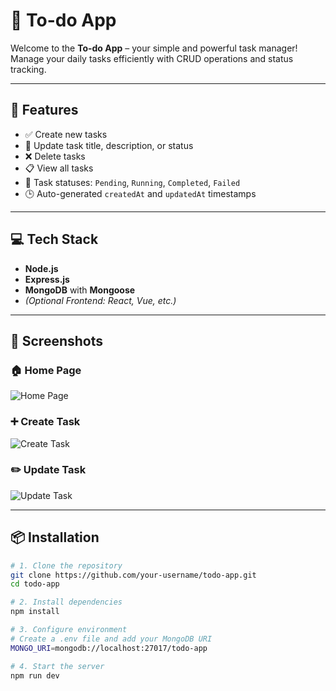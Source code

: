 # 📝 To-do App

Welcome to the **To-do App** – your simple and powerful task manager!  
Manage your daily tasks efficiently with CRUD operations and status tracking.

---

## 🚀 Features

- ✅ Create new tasks
- 📝 Update task title, description, or status
- ❌ Delete tasks
- 📋 View all tasks
- 🔁 Task statuses: `Pending`, `Running`, `Completed`, `Failed`
- 🕒 Auto-generated `createdAt` and `updatedAt` timestamps

---

## 💻 Tech Stack

- **Node.js**
- **Express.js**
- **MongoDB** with **Mongoose**
- *(Optional Frontend: React, Vue, etc.)*

---
## 📸 Screenshots

### 🏠 Home Page
![Home Page](./screenshots/home.png)

### ➕ Create Task
![Create Task](./screenshots/create.png)

### ✏️ Update Task
![Update Task](./screenshots/update.png)

---

## 📦 Installation

```bash
# 1. Clone the repository
git clone https://github.com/your-username/todo-app.git
cd todo-app

# 2. Install dependencies
npm install

# 3. Configure environment
# Create a .env file and add your MongoDB URI
MONGO_URI=mongodb://localhost:27017/todo-app

# 4. Start the server
npm run dev
